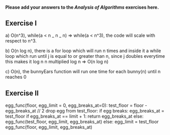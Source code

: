 #### Please add your answers to the **_Analysis of Algorithms_** exercises here.

## Exercise I

a) O(n^3), while(a < n _ n _ n) => while(a < n^3),
the code will scale with respect to n^3.

b) O(n log n), there is a for loop which will run n times
and inside it a while loop which run until j is equal to
or greater than n, since j doubles everytime this makes it log n
n multiplied log n => O(n log n)

c) O(n), the bunnyEars function will run one time for each bunny(n) until
n reaches 0

## Exercise II
egg_func(floor, egg_limit = 0, egg_breaks_at=0):
    test_floor = floor - egg_breaks_at // 2
    drop egg from test_floor:
        if egg breaks:
            egg_breaks_at = test_floor
            if egg_breaks_at == limit + 1:
                return egg_breaks_at
            else:
                egg_func(test_floor, egg_limit, egg_breaks_at)
        else:
            egg_limit = test_floor
            egg_func(floor, egg_limit, egg_breaks_at)

